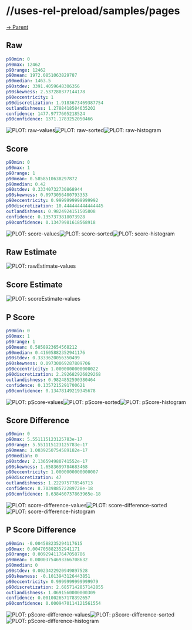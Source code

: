 
# //uses-rel-preload/samples/pages

[→ Parent](../..)


## Raw


```yaml
p90min: 0
p90max: 12462
p90range: 12462
p90mean: 1972.0851063829787
p90median: 1463.5
p90stdev: 3391.4059648306356
p90skewness: 2.537280377144178
p90eccentricity: 1
p90discretization: 1.9183673469387754
outlandishness: 1.2788418584635202
confidence: 1477.9777605218524
p90confidence: 1371.1783252050466

```

![PLOT: raw-values](./raw/values.svg)![PLOT: raw-sorted](./raw/sorted.svg)![PLOT: raw-histogram](./raw/histogram.svg)
## Score


```yaml
p90min: 0
p90max: 1
p90range: 1
p90mean: 0.5858510638297872
p90median: 0.42
p90stdev: 0.33340732730868944
p90skewness: 0.0973056400793353
p90eccentricity: 0.9999999999999992
p90discretization: 10.444444444444445
outlandishness: 0.9824924151505808
confidence: 0.1357373818073928
p90confidence: 0.13479981618568918

```

![PLOT: score-values](./score/values.svg)![PLOT: score-sorted](./score/sorted.svg)![PLOT: score-histogram](./score/histogram.svg)
## Raw Estimate

![PLOT: rawEstimate-values](./rawEstimate/values.svg)
## Score Estimate

![PLOT: scoreEstimate-values](./scoreEstimate/values.svg)
## P Score


```yaml
p90min: 0
p90max: 1
p90range: 1
p90mean: 0.5858923654568212
p90median: 0.41605882352941176
p90stdev: 0.3333620056350499
p90skewness: 0.09730069287809706
p90eccentricity: 1.0000000000000022
p90discretization: 2.292682926829268
outlandishness: 0.9824852590380464
confidence: 0.1357215291700621
p90confidence: 0.13478149219345678

```

![PLOT: pScore-values](./pScore/values.svg)![PLOT: pScore-sorted](./pScore/sorted.svg)![PLOT: pScore-histogram](./pScore/histogram.svg)
## Score Difference


```yaml
p90min: 0
p90max: 5.551115123125783e-17
p90range: 5.551115123125783e-17
p90mean: 1.0039250754589182e-17
p90median: 0
p90stdev: 2.136594980741552e-17
p90skewness: 1.6583699784683468
p90eccentricity: 1.0000000000000007
p90discretization: 47
outlandishness: 1.222975778546713
confidence: 8.703988572289728e-18
p90confidence: 8.638460737863965e-18

```

![PLOT: score-difference-values](./score-difference/values.svg)![PLOT: score-difference-sorted](./score-difference/sorted.svg)![PLOT: score-difference-histogram](./score-difference/histogram.svg)
## P Score Difference


```yaml
p90min: -0.004588235294117615
p90max: 0.004705882352941171
p90range: 0.009294117647058786
p90mean: 0.00003754693366708632
p90median: 0
p90stdev: 0.0023422920949897528
p90skewness: -0.1013943126443851
p90eccentricity: 0.9999999999999979
p90discretization: 2.6857142857142855
outlandishness: 1.0691560000000309
confidence: 0.001002657178392657
p90confidence: 0.0009470114121561554

```

![PLOT: pScore-difference-values](./pScore-difference/values.svg)![PLOT: pScore-difference-sorted](./pScore-difference/sorted.svg)![PLOT: pScore-difference-histogram](./pScore-difference/histogram.svg)